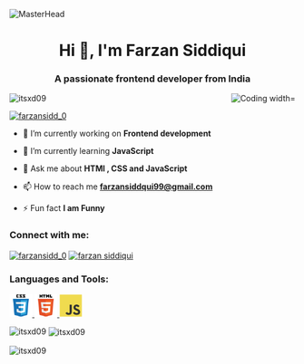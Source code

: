 ![MasterHead](https://www.samsoftech.in/images/website.gif)
<h1 align="center">Hi 👋, I'm Farzan Siddiqui</h1>
<h3 align="center">A passionate frontend developer from India</h3>
<img align="right" alt="Coding width="400" src="https://www.guvi.in/blog/wp-content/uploads/2022/11/giphyFSD.gif">

<p align="left"> <img src="https://komarev.com/ghpvc/?username=itsxd09&label=Profile%20views&color=0e75b6&style=flat" alt="itsxd09" /> </p>

<p align="left"> <a href="https://twitter.com/farzansidd_0" target="blank"><img src="https://img.shields.io/twitter/follow/farzansidd_0?logo=twitter&style=for-the-badge" alt="farzansidd_0" /></a> </p>

- 🔭 I’m currently working on **Frontend development**

- 🌱 I’m currently learning **JavaScript**

- 💬 Ask me about **HTMl , CSS and JavaScript**

- 📫 How to reach me **farzansiddqui99@gmail.com**

- ⚡ Fun fact **I am Funny**

<h3 align="left">Connect with me:</h3>
<p align="left">
<a href="https://twitter.com/farzansidd_0" target="blank"><img align="center" src="https://raw.githubusercontent.com/rahuldkjain/github-profile-readme-generator/master/src/images/icons/Social/twitter.svg" alt="farzansidd_0" height="30" width="40" /></a>
<a href="https://linkedin.com/in/farzan siddiqui" target="blank"><img align="center" src="https://raw.githubusercontent.com/rahuldkjain/github-profile-readme-generator/master/src/images/icons/Social/linked-in-alt.svg" alt="farzan siddiqui" height="30" width="40" /></a>
</p>

<h3 align="left">Languages and Tools:</h3>
<p align="left"> <a href="https://www.w3schools.com/css/" target="_blank" rel="noreferrer"> <img src="https://raw.githubusercontent.com/devicons/devicon/master/icons/css3/css3-original-wordmark.svg" alt="css3" width="40" height="40"/> </a> <a href="https://www.w3.org/html/" target="_blank" rel="noreferrer"> <img src="https://raw.githubusercontent.com/devicons/devicon/master/icons/html5/html5-original-wordmark.svg" alt="html5" width="40" height="40"/> </a> <a href="https://developer.mozilla.org/en-US/docs/Web/JavaScript" target="_blank" rel="noreferrer"> <img src="https://raw.githubusercontent.com/devicons/devicon/master/icons/javascript/javascript-original.svg" alt="javascript" width="40" height="40"/> </a> </p>

<p><img align="left" src="https://github-readme-stats.vercel.app/api/top-langs?username=itsxd09&show_icons=true&locale=en&layout=compact" alt="itsxd09" /></p>

<p>&nbsp;<img align="center" src="https://github-readme-stats.vercel.app/api?username=itsxd09&show_icons=true&locale=en" alt="itsxd09" /></p>

<p><img align="center" src="https://github-readme-streak-stats.herokuapp.com/?user=itsxd09&" alt="itsxd09" /></p>


